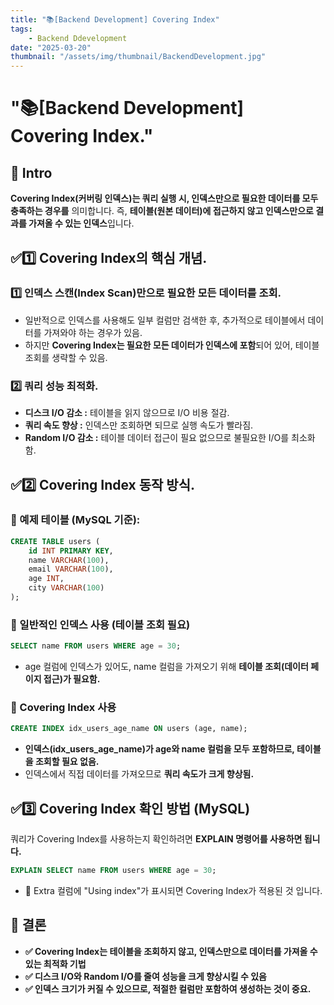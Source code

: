 ```yaml
---
title: "📚[Backend Development] Covering Index"
tags:
    - Backend Ddevelopment
date: "2025-03-20"
thumbnail: "/assets/img/thumbnail/BackendDevelopment.jpg"
---
```


# "📚[Backend Development] Covering Index."
## 📝 Intro
**Covering Index(커버링 인덱스)는 쿼리 실행 시, 인덱스만으로 필요한 데이터를 모두 충족하는 경우를** 의미합니다.
즉, **테이블(원본 데이터)에 접근하지 않고 인덱스만으로 결과를 가져올 수 있는 인덱스**입니다.

## ✅1️⃣ Covering Index의 핵심 개념.
### 1️⃣ 인덱스 스캔(Index Scan)만으로 필요한 모든 데이터를 조회.
- 일반적으로 인덱스를 사용해도 일부 컬럼만 검색한 후, 추가적으로 테이블에서 데이터를 가져와야 하는 경우가 있음.
- 하지만 **Covering Index는 필요한 모든 데이터가 인덱스에 포함**되어 있어, 테이블 조회를 생략할 수 있음.

### 2️⃣ 쿼리 성능 최적화.
- **디스크 I/O 감소 :** 테이블을 읽지 않으므로 I/O 비용 절감.
- **쿼리 속도 향상 :** 인덱스만 조회하면 되므로 실행 속도가 빨라짐.
- **Random I/O 감소 :** 테이블 데이터 접근이 필요 없으므로 불필요한 I/O를 최소화함.

## ✅2️⃣ Covering Index 동작 방식.
### 💎 예제 테이블 (MySQL 기준):
```sql
CREATE TABLE users (
    id INT PRIMARY KEY,
    name VARCHAR(100),
    email VARCHAR(100),
    age INT,
    city VARCHAR(100)
);
```

### 💎 일반적인 인덱스 사용 (테이블 조회 필요)
```sql
SELECT name FROM users WHERE age = 30;
```

- age 컬럼에 인덱스가 있어도, name 컬럼을 가져오기 위해 **테이블 조회(데이터 페이지 접근)가 필요함.**

### 💎 Covering Index 사용
```sql
CREATE INDEX idx_users_age_name ON users (age, name);
```

- **인덱스(idx_users_age_name)가 age와 name 컬럼을 모두 포함하므로, 테이블을 조회할 필요 없음.**
- 인덱스에서 직접 데이터를 가져오므로 **쿼리 속도가 크게 향상됨.**

## ✅3️⃣ Covering Index 확인 방법 (MySQL)
쿼리가 Covering Index를 사용하는지 확인하려면 **EXPLAIN 명령어를 사용하면 됩니다.**

```sql
EXPLAIN SELECT name FROM users WHERE age = 30;
```

- 📌 Extra 컬럼에 "Using index"가 표시되면 Covering Index가 적용된 것 입니다.

## 🚀 결론
- **✅ Covering Index는 테이블을 조회하지 않고, 인덱스만으로 데이터를 가져올 수 있는 최적화 기법**
- **✅ 디스크 I/O와 Random I/O를 줄여 성능을 크게 향상시킬 수 있음**
- **✅ 인덱스 크기가 커질 수 있으므로, 적절한 컬럼만 포함하여 생성하는 것이 중요.**
